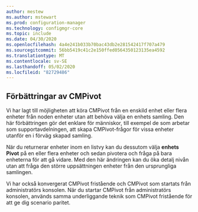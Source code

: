 ```yaml
---
author: mestew
ms.author: mstewart
ms.prod: configuration-manager
ms.technology: configmgr-core
ms.topic: include
ms.date: 04/30/2020
ms.openlocfilehash: 4a4e241b033b70bac43db2e281542417f707a479
ms.sourcegitcommit: 56bb5419c41c2e150ffed0564350123135ea4592
ms.translationtype: MT
ms.contentlocale: sv-SE
ms.lasthandoff: 05/02/2020
ms.locfileid: "82729486"
---
```

## <a name="improvements-to-cmpivot"></a>Förbättringar av CMPivot

<!--6518631-->

Vi har lagt till möjligheten att köra CMPivot från en enskild enhet eller flera enheter från noden enheter utan att behöva välja en enhets samling. Den här förbättringen gör det enklare för människor, till exempel de som arbetar som supportavdelningen, att skapa CMPivot-frågor för vissa enheter utanför en i förväg skapad samling.

När du returnerar enheter inom en listvy kan du dessutom välja **enhets Pivot** på en eller flera enheter och sedan pivotera och fråga på bara enheterna för att gå vidare. Med den här ändringen kan du öka detalj nivån utan att fråga den större uppsättningen enheter från den ursprungliga samlingen.

Vi har också konvergerat CMPivot fristående och CMPivot som startats från administratörs konsolen. När du startar CMPivot från administratörs konsolen, används samma underliggande teknik som CMPivot fristående för att ge dig scenario paritet.
